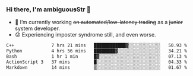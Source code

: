 ### Hi there, I'm ambiguou~~s~~Str 👋

<!--
**ambiguoustexture/ambiguoustexture** is a ✨ _special_ ✨ repository because its `README.md` (this file) appears on your GitHub profile.

Here are some ideas to get you started:
-->
- 🔭 I’m currently working ~~on automated/low-latency trading~~ as a ~~junior~~ system developer.
- :worried: Experiencing imposter syndrome still, and even worse.

<!--START_SECTION:waka-->

```txt
C++              7 hrs 21 mins   ████████████▓░░░░░░░░░░░░   50.93 %
Python           4 hrs 56 mins   ████████▓░░░░░░░░░░░░░░░░   34.21 %
Bash             1 hr 1 min      █▓░░░░░░░░░░░░░░░░░░░░░░░   07.13 %
ActionScript 3   37 mins         █░░░░░░░░░░░░░░░░░░░░░░░░   04.33 %
Markdown         14 mins         ▒░░░░░░░░░░░░░░░░░░░░░░░░   01.67 %
```

<!--END_SECTION:waka-->

